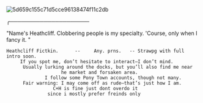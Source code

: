 ![5d659c155c71d5cce96138474f11c2db](https://github.com/user-attachments/assets/d16ef097-05e6-4dd2-a34d-24bd36fc65a3)


  ╭───────────────────── 

 "Name's Heathcliff. Clobbering people is my specialty. 'Course, only when I fancy it. "

    Heathcliff Fictkin.      --     Any. prns.   -- Strawpg with full intro soon.
         If you spot me, don’t hesitate to interact—I don’t mind.
          Usually lurking around the docks, but you’ll also find me near       
                        he market and forsaken area.
                  I follow some Pony Town accounts, though not many.
          Fair warning: I may come off as rude—that’s just how I am.    
                     C+H is fine just dont overdo it
                   since i mostly prefer freinds only
